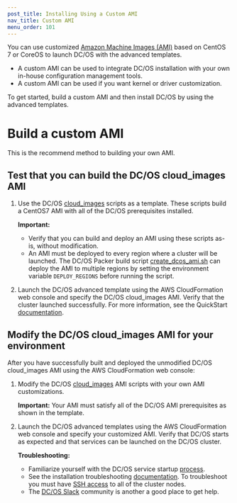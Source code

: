 ```yaml
---
post_title: Installing Using a Custom AMI
nav_title: Custom AMI
menu_order: 101
---
```


You can use customized [Amazon Machine Images (AMI)](http://docs.aws.amazon.com/AWSEC2/latest/UserGuide/AMIs.html) based on CentOS 7 or CoreOS to launch DC/OS with the advanced templates. 

- A custom AMI can be used to integrate DC/OS installation with your own in-house configuration management tools.
- A custom AMI can be used if you want kernel or driver customization.

To get started, build a custom AMI and then install DC/OS by using the advanced templates. 

# Build a custom AMI
This is the recommend method to building your own AMI.

## Test that you can build the DC/OS cloud_images AMI 

1.  Use the DC/OS [cloud_images](https://github.com/dcos/dcos/tree/master/cloud_images) scripts as a template. These scripts build a CentOS7 AMI with all of the DC/OS prerequisites installed. 

    **Important:**
    
    - Verify that you can build and deploy an AMI using these scripts as-is, without modification. 
    - An AMI must be deployed to every region where a cluster will be launched. The DC/OS Packer build script [create_dcos_ami.sh](https://github.com/dcos/dcos/blob/master/cloud_images/centos7/create_dcos_ami.sh) can deploy the AMI to multiple regions by setting the environment variable `DEPLOY_REGIONS` before running the script.

1.  Launch the DC/OS advanced template using the AWS CloudFormation web console and specify the DC/OS cloud_images AMI. Verify that the cluster launched successfully. For more information, see the QuickStart [documentation](/docs/1.8/administration/installing/cloud/aws/advanced/quickstart/#launch).

## Modify the DC/OS cloud_images AMI for your environment

After you have successfully built and deployed the unmodified DC/OS cloud_images AMI using the AWS CloudFormation web console:

1.  Modify the DC/OS [cloud_images](https://github.com/dcos/dcos/tree/master/cloud_images) AMI scripts with your own AMI customizations. 

    **Important:** Your AMI must satisfy all of the DC/OS AMI prerequisites as shown in the template.

1.  Launch the DC/OS advanced templates using the AWS CloudFormation web console and specify your customized AMI. Verify that DC/OS starts as expected and that services can be launched on the DC/OS cluster. 

    **Troubleshooting:**
    
    - Familiarize yourself with the DC/OS service startup [process](/docs/1.8/overview/architecture/#boot). 
    - See the installation troubleshooting [documentation](/docs/1.8/administration/installing/custom/troubleshooting/). To troubleshoot you must have [SSH access](/docs/1.8/administration/sshcluster/) to all of the cluster nodes. 
    - The [DC/OS Slack](https://dcos.io/docs/1.8/support/) community is another a good place to get help.

